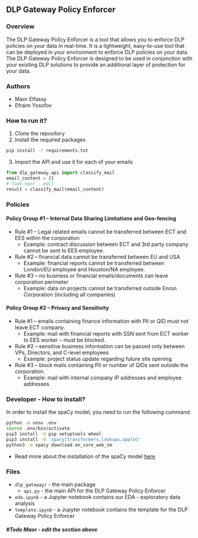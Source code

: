 ## DLP Gateway Policy Enforcer

### Overview
The DLP Gateway Policy Enforcer is a tool that allows you to enforce DLP policies on your data in real-time. It is a lightweight, easy-to-use tool that can be deployed in your environment to enforce DLP policies on your data. The DLP Gateway Policy Enforcer is designed to be used in conjunction with your existing DLP solutions to provide an additional layer of protection for your data.

### Authors
- Maor Elfassy
- Efraim Yosofov

### How to run it?
1. Clone the repository
2. Install the required packages
```bash
pip install -r requirements.txt
```
3. Import the API and use it for each of your emails
```python
from dlp_gateway.api import classify_mail
email_content = {}
# Todo maor - edit
result = classify_mail(email_content)
```


### Policies
#### Policy Group #1 – Internal Data Sharing Limitations and Geo-fencing
- Rule #1 – Legal related emails cannot be transferred between ECT and EES within the corporation 
  - Example: contract discussion between ECT and 3rd party company cannot be sent to EES employee.
- Rule #2 – financial data cannot be transferred between EU and USA 
  - Example: financial reports cannot be transferred between London/EU employee and Houston/NA employee.
- Rule #3 – no business or financial emails/documents can leave corporation perimeter 
  - Example: data on projects cannot be transferred outside Enron Corporation (including all companies)
#### Policy Group #2 – Privacy and Sensitivity
- Rule #1 – emails containing finance information with PII or QID must not leave ECT company. 
  - Example: mail with financial reports with SSN sent from ECT worker to EES worker – must be blocked.
- Rule #2 – sensitive business information can be passed only between VPs, Directors, and C-level employees 
  - Example: project status update regarding future site opening.
- Rule #3 – block mails containing PII or number of QIDs sent outside the corporation. 
  - Example: mail with internal company IP addresses and employee addresses.


### Developer - How to install?
In order to install the spaCy model, you need to run the following command:
```bash
python -m venv .env
source .env/bin/activate
pip3 install -U pip setuptools wheel
pip3 install -U 'spacy[transformers,lookups,apple]'
python3 -m spacy download en_core_web_sm
```
* Read more about the installation of the spaCy model [here](https://spacy.io/usage/models)


###  Files
- `dlp_gateway/` - the main package
  - `api.py` - the main API for the DLP Gateway Policy Enforcer
- `eda.ipynb` - a Jupyter notebook contains our EDA - exploratory data analysis
- `template.ipynb` - a Jupyter notebook contains the template for the DLP Gateway Policy Enforcer 

#####  #Todo Maor - edit the section above
